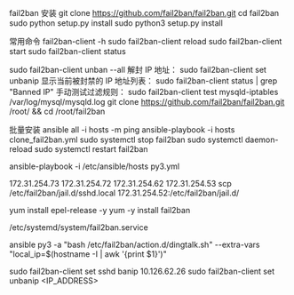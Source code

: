 fail2ban 安装
git clone https://github.com/fail2ban/fail2ban.git
cd fail2ban
    sudo python setup.py install
sudo python3 setup.py install

常用命令
fail2ban-client -h
sudo fail2ban-client reload
sudo fail2ban-client start
sudo fail2ban-client status 

sudo fail2ban-client unban --all
解封 IP 地址：
sudo fail2ban-client set <jail-name> unbanip <ip-address>
显示当前被封禁的 IP 地址列表：
sudo fail2ban-client status <jail-name> | grep "Banned IP"
手动测试过滤规则：
sudo fail2ban-client test mysqld-iptables /var/log/mysql/mysqld.log
git clone https://github.com/fail2ban/fail2ban.git /root/ && cd /root/fail2ban

批量安装
ansible all -i hosts -m ping
ansible-playbook -i hosts clone_fail2ban.yml
sudo systemctl stop fail2ban
sudo systemctl daemon-reload
sudo systemctl restart fail2ban

ansible-playbook -i /etc/ansible/hosts py3.yml



172.31.254.73
172.31.254.72
172.31.254.62
172.31.254.53
scp /etc/fail2ban/jail.d/sshd.local 172.31.254.52:/etc/fail2ban/jail.d/

        

        
yum install epel-release -y
    yum -y install fail2ban


/etc/systemd/system/fail2ban.service

ansible py3 -a "bash /etc/fail2ban/action.d/dingtalk.sh" --extra-vars "local_ip=$(hostname -I | awk '{print $1}')"

sudo fail2ban-client set sshd banip 10.126.62.26
sudo fail2ban-client set <JAIL> unbanip <IP_ADDRESS>
